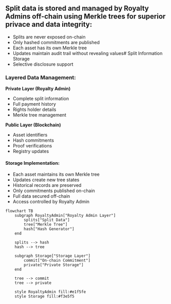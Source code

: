 ## Split data is stored and managed by Royalty Admins off-chain using Merkle trees for superior privace and data integrity:

- Splits are never exposed on-chain
- Only hashed commitments are published
- Each asset has its own Merkle tree
- Updates maintain audit trail without revealing values# Split Information Storage
- Selective disclosure support

### Layered Data Management:

**Private Layer (Royalty Admin)**

- Complete split information
- Full payment history
- Rights holder details
- Merkle tree management

**Public Layer (Blockchain)**

- Asset identifiers
- Hash commitments
- Proof verifications
- Registry updates

#### Storage Implementation:

- Each asset maintains its own Merkle tree
- Updates create new tree states
- Historical records are preserved
- Only commitments published on-chain
- Full data secured off-chain
- Access controlled by Royalty Admin

```mermaid
flowchart TB
    subgraph RoyaltyAdmin["Royalty Admin Layer"]
        splits["Split Data"]
        tree["Merkle Tree"]
        hash["Hash Generator"]
    end

    splits --> hash
    hash --> tree

    subgraph Storage["Storage Layer"]
        commit["On-chain Commitment"]
        private["Private Storage"]
    end

    tree --> commit
    tree --> private

    style RoyaltyAdmin fill:#e1f5fe
    style Storage fill:#f3e5f5
```
